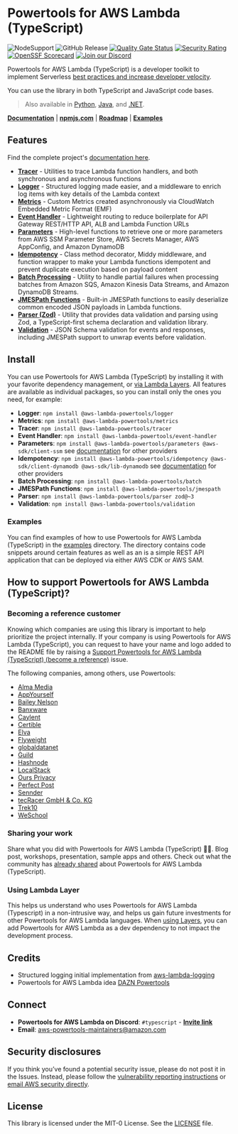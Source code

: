<!-- markdownlint-disable MD013  -->
# Powertools for AWS Lambda (TypeScript)

![NodeSupport](https://img.shields.io/static/v1?label=node&message=%2018|%2020|%2022&color=green?style=flat-square&logo=node)
![GitHub Release](https://img.shields.io/github/v/release/aws-powertools/powertools-lambda-typescript?style=flat-square)
[![Quality Gate Status](https://sonarcloud.io/api/project_badges/measure?project=aws-powertools_powertools-lambda-typescript&metric=alert_status)](https://sonarcloud.io/summary/new_code?id=aws-powertools_powertools-lambda-typescript)
[![Security Rating](https://sonarcloud.io/api/project_badges/measure?project=aws-powertools_powertools-lambda-typescript&metric=security_rating)](https://sonarcloud.io/summary/new_code?id=aws-powertools_powertools-lambda-typescript)
[![OpenSSF Scorecard](https://api.securityscorecards.dev/projects/github.com/aws-powertools/powertools-lambda-typescript/badge)](https://api.securityscorecards.dev/projects/github.com/aws-powertools/powertools-lambda-typescript)
[![Join our Discord](https://dcbadge.vercel.app/api/server/B8zZKbbyET?style=flat-square)](https://discord.gg/B8zZKbbyET)

Powertools for AWS Lambda (TypeScript) is a developer toolkit to implement Serverless [best practices and increase developer velocity](https://docs.powertools.aws.dev/lambda/typescript/latest/#features).

You can use the library in both TypeScript and JavaScript code bases.

> Also available in [Python](https://github.com/aws-powertools/powertools-lambda-python), [Java](https://github.com/aws-powertools/powertools-lambda-java), and [.NET](https://github.com/aws-powertools/powertools-lambda-dotnet).

**[Documentation](https://docs.powertools.aws.dev/lambda/typescript/latest)** | **[npmjs.com](https://www.npmjs.com/org/aws-lambda-powertools)** | **[Roadmap](https://docs.powertools.aws.dev/lambda/typescript/latest/roadmap)** | **[Examples](https://github.com/aws-powertools/powertools-lambda-typescript/tree/main/examples)**

## Features

Find the complete project's [documentation here](https://docs.powertools.aws.dev/lambda/typescript/latest).

- **[Tracer](https://docs.powertools.aws.dev/lambda/typescript/latest/features/tracer/)** - Utilities to trace Lambda function handlers, and both synchronous and asynchronous functions
- **[Logger](https://docs.powertools.aws.dev/lambda/typescript/latest/features/logger/)** - Structured logging made easier, and a middleware to enrich log items with key details of the Lambda context
- **[Metrics](https://docs.powertools.aws.dev/lambda/typescript/latest/features/metrics/)** - Custom Metrics created asynchronously via CloudWatch Embedded Metric Format (EMF)
- **[Event Handler](https://docs.powertools.aws.dev/lambda/typescript/latest/features/event-handler/)** - Lightweight routing to reduce boilerplate for API Gateway REST/HTTP API, ALB and Lambda Function URLs
- **[Parameters](https://docs.powertools.aws.dev/lambda/typescript/latest/features/parameters/)** - High-level functions to retrieve one or more parameters from AWS SSM Parameter Store, AWS Secrets Manager, AWS AppConfig, and Amazon DynamoDB
- **[Idempotency](https://docs.powertools.aws.dev/lambda/typescript/latest/features/idempotency/)** - Class method decorator, Middy middleware, and function wrapper to make your Lambda functions idempotent and prevent duplicate execution based on payload content
- **[Batch Processing](https://docs.powertools.aws.dev/lambda/typescript/latest/features/batch/)** - Utility to handle partial failures when processing batches from Amazon SQS, Amazon Kinesis Data Streams, and Amazon DynamoDB Streams.
- **[JMESPath Functions](https://docs.powertools.aws.dev/lambda/typescript/latest/features/jmespath/)** - Built-in JMESPath functions to easily deserialize common encoded JSON payloads in Lambda functions.
- **[Parser (Zod)](https://docs.powertools.aws.dev/lambda/typescript/latest/features/parser/)** - Utility that provides data validation and parsing using Zod, a TypeScript-first schema declaration and validation library.
- **[Validation](https://docs.powertools.aws.dev/lambda/typescript/latest/features/validation/)** - JSON Schema validation for events and responses, including JMESPath support to unwrap events before validation.

## Install

You can use Powertools for AWS Lambda (TypeScript) by installing it with your favorite dependency management, or [via Lambda Layers](https://docs.powertools.aws.dev/lambda/typescript/latest/getting-started/lambda-layers/). All features are available as individual packages, so you can install only the ones you need, for example:

- **Logger**: `npm install @aws-lambda-powertools/logger`
- **Metrics**: `npm install @aws-lambda-powertools/metrics`
- **Tracer**: `npm install @aws-lambda-powertools/tracer`
- **Event Handler**: `npm install @aws-lambda-powertools/event-handler`
- **Parameters**: `npm install @aws-lambda-powertools/parameters @aws-sdk/client-ssm` see [documentation](https://docs.powertools.aws.dev/lambda/typescript/latest/features/parameters/#installation) for other providers
- **Idempotency**: `npm install @aws-lambda-powertools/idempotency @aws-sdk/client-dynamodb @aws-sdk/lib-dynamodb` see [documentation](https://docs.powertools.aws.dev/lambda/typescript/latest/features/idempotency/#installation) for other providers
- **Batch Processing**: `npm install @aws-lambda-powertools/batch`
- **JMESPath Functions**: `npm install @aws-lambda-powertools/jmespath`
- **Parser**: `npm install @aws-lambda-powertools/parser zod@~3`
- **Validation**: `npm install @aws-lambda-powertools/validation`

### Examples

You can find examples of how to use Powertools for AWS Lambda (TypeScript) in the [examples](https://github.com/aws-powertools/powertools-lambda-typescript/tree/main/examples) directory. The directory contains code snippets around certain features as well as an is a simple REST API application that can be deployed via either AWS CDK or AWS SAM.

## How to support Powertools for AWS Lambda (TypeScript)?

### Becoming a reference customer

Knowing which companies are using this library is important to help prioritize the project internally. If your company is using Powertools for AWS Lambda (TypeScript), you can request to have your name and logo added to the README file by raising a [Support Powertools for AWS Lambda (TypeScript) (become a reference)](https://github.com/aws-powertools/powertools-lambda-typescript/issues/new?assignees=&labels=customer-reference&template=support_powertools.yml&title=%5BSupport+Lambda+Powertools%5D%3A+%3Cyour+organization+name%3E) issue.

The following companies, among others, use Powertools:

- [Alma Media](https://www.almamedia.fi)
- [AppYourself](https://appyourself.net)
- [Bailey Nelson](https://www.baileynelson.com.au)
- [Banxware](https://www.banxware.com)
- [Caylent](https://caylent.com/)
- [Certible](https://www.certible.com/)
- [Elva](https://elva-group.com)
- [Flyweight](https://flyweight.io/)
- [globaldatanet](https://globaldatanet.com/)
- [Guild](https://guild.com)
- [Hashnode](https://hashnode.com/)
- [LocalStack](https://localstack.cloud/)
- [Ours Privacy](https://oursprivacy.com/)
- [Perfect Post](https://www.perfectpost.fr)
- [Sennder](https://sennder.com/)
- [tecRacer GmbH & Co. KG](https://www.tecracer.com/)
- [Trek10](https://www.trek10.com/)
- [WeSchool](https://www.weschool.com)

### Sharing your work

Share what you did with Powertools for AWS Lambda (TypeScript) 💞💞. Blog post, workshops, presentation, sample apps and others. Check out what the community has [already shared](https://docs.powertools.aws.dev/lambda/typescript/latest/we_made_this) about Powertools for AWS Lambda (TypeScript).

### Using Lambda Layer

This helps us understand who uses Powertools for AWS Lambda (Typescript) in a non-intrusive way, and helps us gain future investments for other Powertools for AWS Lambda languages. When [using Layers](https://docs.powertools.aws.dev/lambda/typescript/latest/getting-started/lambda-layers/), you can add Powertools for AWS Lambda as a dev dependency to not impact the development process.

## Credits

- Structured logging initial implementation from [aws-lambda-logging](https://gitlab.com/hadrien/aws_lambda_logging)
- Powertools for AWS Lambda idea [DAZN Powertools](https://github.com/getndazn/dazn-lambda-powertools/)

## Connect

- **Powertools for AWS Lambda on Discord**: `#typescript` - **[Invite link](https://discord.gg/B8zZKbbyET)**
- **Email**: <aws-powertools-maintainers@amazon.com>

## Security disclosures

If you think you’ve found a potential security issue, please do not post it in the Issues. Instead, please follow the [vulnerability reporting instructions](https://aws.amazon.com/security/vulnerability-reporting/) or [email AWS security directly](mailto:aws-security@amazon.com).

## License

This library is licensed under the MIT-0 License. See the [LICENSE](https://github.com/aws-powertools/powertools-lambda-typescript/blob/main/LICENSE) file.
